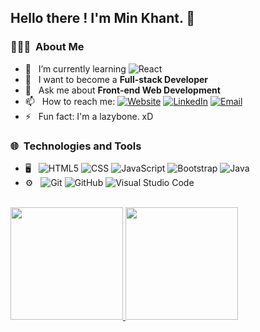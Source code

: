 <h2> Hello there ! I'm Min Khant. 👋</h2>

<h3> 👨🏻‍💻 &nbsp;About Me </h3>

- 🌱 &nbsp; I’m currently learning ![React](https://img.shields.io/badge/-React-333333?style=flat&logo=react)
- 🚀 &nbsp; I want to become a **Full-stack Developer**
- 💬 &nbsp; Ask me about **Front-end Web Development**
- 📫 &nbsp; How to reach me: 
<a href="https://min276.github.io/"><img alt="Website" src="https://img.shields.io/badge/Website-min276.github.io-blue?style=flat-square&logo=google-chrome"></a>
<a href="https://www.linkedin.com/in/minkhantkyaw-dev/"><img alt="LinkedIn" src="https://img.shields.io/badge/LinkedIn-Min%20Khant%20Kyaw-blue?style=flat-square&logo=linkedin"></a>
<a href="mailto:minkhantkyaw@ttu.edu.mm"><img alt="Email" src="https://img.shields.io/badge/Email-minkhantkyaw@ttu.edu.mm-blue?style=flat-square&logo=gmail"></a>
- ⚡ &nbsp; Fun fact: I'm a lazybone. xD

<h3> 🌐 &nbsp;Technologies and Tools</h3>

- 🖥️ &nbsp;
  ![HTML5](https://img.shields.io/badge/-HTML5-333333?style=flat&logo=HTML5)
  ![CSS](https://img.shields.io/badge/-CSS-333333?style=flat&logo=CSS3&logoColor=1572B6)
  ![JavaScript](https://img.shields.io/badge/-JavaScript-333333?style=flat&logo=javascript)
  ![Bootstrap](https://img.shields.io/badge/-Bootstrap-333333?style=flat&logo=bootstrap&logoColor=563D7C)
  ![Java](https://img.shields.io/badge/-Java-333333?style=flat&logo=Java&logoColor=007396)
- ⚙️ &nbsp;
  ![Git](https://img.shields.io/badge/-Git-333333?style=flat&logo=git)
  ![GitHub](https://img.shields.io/badge/-GitHub-333333?style=flat&logo=github)
  ![Visual Studio Code](https://img.shields.io/badge/-Visual%20Studio%20Code-333333?style=flat&logo=visual-studio-code&logoColor=007ACC)
<br/>

<a href="https://github.com/AVS1508">
  <img height="180em" src="https://github-readme-stats.vercel.app/api?username=Min276&theme=buefy&show_icons=true" />
  <img height="180em" src="https://github-readme-stats.vercel.app/api/top-langs/?username=Min276&theme=buefy&layout=compact" />
</a>


